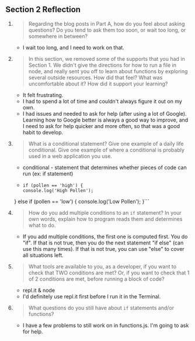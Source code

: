 ## Section 2 Reflection

1. > Regarding the blog posts in Part A, how do you feel about asking questions? Do you tend to ask them too soon, or wait too long, or somewhere in between?

     * I wait too long, and I need to work on that.

1. > In this section, we removed some of the supports that you had in Section 1. We didn't give the directions for how to run a file in node, and really sent you off to learn about functions by exploring several outside resources. How did that feel? What was uncomfortable about it? How did it support your learning?

     * It felt frustrating.
     * I had to spend a lot of time and couldn't always figure it out on my own.
     * I had issues and needed to ask for help (after using a lot of Google). Learning how to Google better is always a good way to improve, and I need to ask for help quicker and more often, so that was a good habit to develop.

1. > What is a conditional statement? Give one example of a daily life conditional. Give one example of where a conditional is probably used in a web application you use.

     * conditional - statement that determines whether pieces of code can run (ex: if statement)
     * ```var pollen = "low"
       if (pollen == 'high') {
       console.log('High Pollen');
     } else if (pollen == 'low') {
       console.log('Low Pollen');
     }```

1. > How do you add multiple conditions to an `if` statement? In your own words, explain how to program reads them and determines what to do.

     * If you add multiple conditions, the first one is computed first. You do "if". If that is not true, then you do the next statement "if else" (can use this many times). If that is not true, you can use "else" to cover all situations left.

1. > What tools are available to you, as a developer, if you want to check that TWO conditions are met? Or, if you want to check that 1 of 2 conditions are met, before running a block of code?

     * repl.it & node
     * I'd definitely use repl.it first before I run it in the Terminal.

1. > What questions do you still have about `if` statements and/or functions?

     * I have a few problems to still work on in functions.js. I'm going to ask for help.
